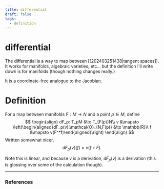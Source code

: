 ```yaml
---
title: differential
draft: false
tags:
  - definition
---
```

# differential
The differential is a way to map between [[202403251438|tangent spaces]]. 
It works for manifolds, algebraic varieties, etc... but the definition I'll write down is for manifolds (though nothing changes really.)

It is a coordinate-free analogue to the Jacobian. 
# Definition
For a map between manifolds $F:M \to N$ and a point $p \in M$, define 
$$
\begin{align}
dF_p: T_pM &\to T_{F(p)}N\\
v &\mapsto \left(\begin{aligned}dF_p(v):\mathcal{O}_{N,F(p)} &\to \mathbb{R}\\ f &\mapsto v(F^*f)\end{aligned}\right)
\end{align}
$$
Written somewhat nicer, 
$$
dF_p(v)(f) = v(f\circ F).
$$

Note this is linear, and because $v$ is a derivation, $dF_p(v)$ is a derivation (this is glossing over some of the calculation though). 

---
### References

